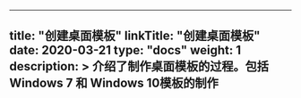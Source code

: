 
---
title: "创建桌面模板"
linkTitle: "创建桌面模板"
date: 2020-03-21
type: "docs"
weight: 1
description: >
  介绍了制作桌面模板的过程。包括 Windows 7 和 Windows 10模板的制作
---


